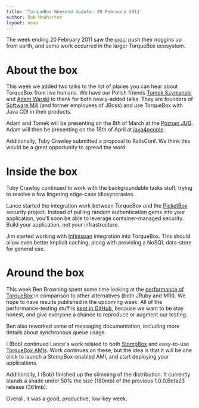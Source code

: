 ```yaml
---
title: 'TorqueBox Weekend Update: 20 February 2011'
author: Bob McWhirter
layout: news
---
```


[PicketBox]: http://www.jboss.org/picketbox
[devbuild]: http://torquebox.org/torquebox-dev.zip
[lastfm]: http://www.last.fm/group/Project+Odd
[jbw]: http://www.redhat.com/summit/
[croci]: http://en.wikipedia.org/wiki/Crocus
[tomek]: http://twitter.com/szimano
[adam]: http://twitter.com/adamwarski
[Software Mill]: http://softwaremill.pl/
[Poznan JUG]: http://www.jug.poznan.pl/
[java4people]: http://java4people.com/
[benchmail]: http://torquebox.markmail.org/thread/sekbh2cqymgbd7zq
[speedmetal]: https://github.com/torquebox/speedmetal
[stompami]: https://issues.jboss.org/browse/TORQUE-272
[stompbox]: https://github.com/torquebox/stompbox
[Infinispan]: http://infinispan.org/

The week ending 20 February 2011 saw the [croci] push their
noggins up from earth, and some work occurred in the larger
TorqueBox ecosystem.

# About the box

This week we added two talks to the list of places you can
hear about TorqueBox from live humans.  We have our Polish
friends [Tomek Szymanski][tomek] and [Adam Warski][adam] to
thank for both newly-added talks.  They are founders of [Software Mill]
(and former employees of JBoss) and use TorqueBox with Java CDI in their products.

Adam and Tomek will be presenting on the 8th of March at the
[Poznan JUG].  Adam will then be presenting on the 16th of April
at [java4people].

Additionally, Toby Crawley submitted a proposal to RailsConf. We
think this would be a great opportunity to spread the word.

# Inside the box

Toby Crawley continued to work with the backgroundable tasks stuff,
trying to resolve a few lingering edge-case idiosyncrasies.

Lance started the integration work between TorqueBox and the
[PicketBox] security project.  Instead of pulling random authentication
gems into your application, you'll soon be able to leverage 
container-managed security. Build your application, not your infrastructure.

Jim started working with [Infinispan] integration into TorqueBox. This
should allow even better implicit caching, along with providing a
NoSQL data-store for general use. 

# Around the box

This week Ben Browning spent some time looking at the
[performance of TorqueBox][benchmail] in comparison to other alternatives
(both JRuby and MRI). We hope to have results published in the upcoming
week.  All of the performance-testing stuff is [kept in GitHub][speedmetal], because
we want to be stay honest, and give everyone a chance to reproduce
or augment our testing.  

Ben also reworked some of messaging documentation, including more details
about synchronous queue usage.

I (Bob) continued Lance's work related to both [StompBox][stompbox] and easy-to-use
[TorqueBox AMIs][stompami].  Work continues on these, but the idea is that it will be
one click to launch a StompBox-enabled AMI, and start deploying your 
applications.

Additionally, I (Bob) finished up the slimming of the distribution. It currently
stands a shade under 50% the size (180mb) of the previous 1.0.0.Beta23 release (361mb).

Overall, it was a good, productive, low-key week. 
